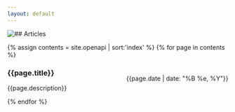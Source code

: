 ```yaml
---
layout: default
---
```



<img style="float:left" src="https://user-images.githubusercontent.com/200494/28563350-01f8deb0-7126-11e7-9db5-873400a3662f.png">
## Articles

{% assign contents = site.openapi | sort:'index' %}
{% for page in contents %}
<div class="item" onclick="location.href='{{page.url}}'">
<p style="float:right" class="date">{{page.date | date: "%B %e, %Y"}}</p>
      <h3>{{page.title}}</h3>
      <p>{{page.description}}</p>
</div>
{% endfor %}
